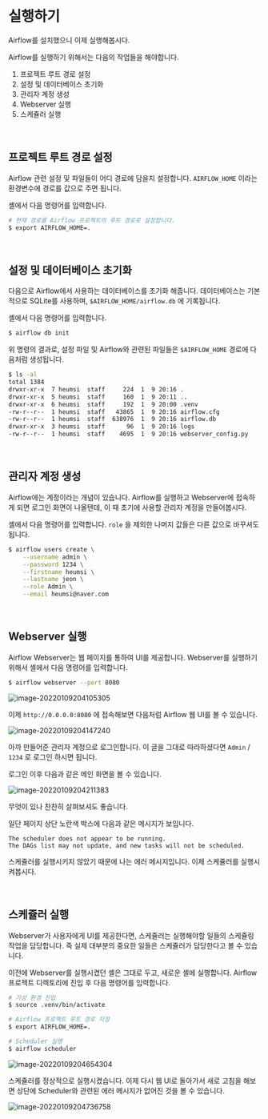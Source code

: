 # 실행하기

Airflow를 설치했으니 이제 실행해봅시다.

Airflow를 실행하기 위해서는 다음의 작업들을 해야합니다.

1. 프로젝트 루트 경로 설정
2. 설정 및 데이터베이스 초기화
3. 관리자 계정 생성
4. Webserver 실행
5. 스케쥴러 실행

<br>

## 프로젝트 루트 경로 설정

Airflow 관련 설정 및 파일들이 어디 경로에 담을지 설정합니다.
`AIRFLOW_HOME` 이라는 환경변수에 경로를 값으로 주면 됩니다.

셸에서 다음 명령어를 입력합니다.

```bash
# 현재 경로를 Airflow 프로젝트의 루트 경로로 설정합니다.
$ export AIRFLOW_HOME=.
```

<br>

## 설정 및 데이터베이스 초기화

다음으로 Airflow에서 사용하는 데이터베이스를 초기화 해줍니다.
데이터베이스는 기본적으로 SQLite를 사용하며, `$AIRFLOW_HOME/airflow.db` 에 기록됩니다.

셸에서 다음 명령어를 입력합니다.

```bash
$ airflow db init
```

위 명령의 결과로, 설정 파일 및 Airflow와 관련된 파일들은 `$AIRFLOW_HOME` 경로에 다음처럼 생성됩니다.

```bash
$ ls -al
total 1384
drwxr-xr-x  7 heumsi  staff     224  1  9 20:16 .
drwxr-xr-x  5 heumsi  staff     160  1  9 20:11 ..
drwxr-xr-x  6 heumsi  staff     192  1  9 20:00 .venv
-rw-r--r--  1 heumsi  staff   43865  1  9 20:16 airflow.cfg
-rw-r--r--  1 heumsi  staff  638976  1  9 20:16 airflow.db
drwxr-xr-x  3 heumsi  staff      96  1  9 20:16 logs
-rw-r--r--  1 heumsi  staff    4695  1  9 20:16 webserver_config.py
```

<br>

## 관리자 계정 생성

Airflow에는 계정이라는 개념이 있습니다.
Airflow를 실행하고 Webserver에 접속하게 되면 로그인 화면이 나올텐데, 이 때 초기에 사용할 관리자 계정을 만들어봅시다.

셸에서 다음 명령어를 입력합니다.
`role` 을 제외한 나머지 값들은 다른 값으로 바꾸셔도 됩니다.

```bash
$ airflow users create \
	--username admin \
	--password 1234 \
    --firstname heumsi \
    --lastname jeon \
    --role Admin \
    --email heumsi@naver.com
```

<br>

## Webserver 실행

Airflow Webserver는 웹 페이지를 통하여 UI를 제공합니다.
Webserver를 실행하기 위해서 셸에서 다음 명령어를 입력합니다.

```bash
$ airflow webserver --port 8080
```

![image-20220109204105305](./image-20220109204105305.png)

이제 `http://0.0.0.0:8080` 에 접속해보면 다음처럼 Airflow 웹 UI를 볼 수 있습니다.

![image-20220109204147240](./image-20220109204147240.png)

아까 만들어준 관리자 계정으로 로그인합니다.
이 글을 그대로 따라하셨다면 `Admin` / `1234` 로 로그인 하시면 됩니다.

로그인 이후 다음과 같은 메인 화면을 볼 수 있습니다.

![image-20220109204211383](./image-20220109204211383.png)

무엇이 있나 찬찬히 살펴보셔도 좋습니다.

일단 페이지 상단 노란색 박스에 다음과 같은 메시지가 보입니다.

```
The scheduler does not appear to be running.
The DAGs list may not update, and new tasks will not be scheduled.
```

스케쥴러를 실행시키지 않았기 때문에 나는 에러 메시지입니다.
이제 스케쥴러를 실행시켜봅시다.

<br>

## 스케쥴러 실행

Webserver가 사용자에게 UI를 제공한다면, 스케쥴러는 실행해야할 일들의 스케쥴링 작업을 담당합니다. 즉 실제 대부분의 중요한 일들은 스케쥴러가 담당한다고 볼 수 있습니다.

이전에 Webserver를 실행시켰던 셸은 그대로 두고, 새로운 셸에 실행합니다.
Airflow 프로젝트 디렉토리에 진입 후 다음 명령어를 입력합니다.

```bash
# 가상 환경 진입
$ source .venv/bin/activate

# Airflow 프로젝트 루트 경로 지정
$ export AIRFLOW_HOME=.

# Scheduler 실행
$ airflow scheduler
```

![image-20220109204654304](./image-20220109204654304.png)

스케쥴러를 정상적으로 실행시켰습니다.
이제 다시 웹 UI로 돌아가서 새로 고침을 해보면 상단에 Scheduler와 관련된 에러 메시지가 없어진 것을 볼 수 있습니다.

![image-20220109204736758](./image-20220109204736758.png)
